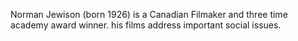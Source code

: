Norman Jewison (born 1926) is a Canadian Filmaker and three time academy award winner. his films address important social issues.
